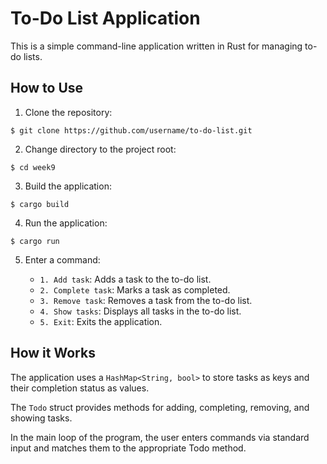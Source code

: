 # To-Do List Application

This is a simple command-line application written in Rust for managing to-do lists.

## How to Use

1. Clone the repository:

`$ git clone https://github.com/username/to-do-list.git`

2. Change directory to the project root:

`$ cd week9`

3. Build the application:

`$ cargo build`

4. Run the application:

`$ cargo run`

5. Enter a command:

   - `1. Add task`: Adds a task to the to-do list.
   - `2. Complete task`: Marks a task as completed.
   - `3. Remove task`: Removes a task from the to-do list.
   - `4. Show tasks`: Displays all tasks in the to-do list.
   - `5. Exit`: Exits the application.

## How it Works

The application uses a `HashMap<String, bool>` to store tasks as keys and their completion status as values.

The `Todo` struct provides methods for adding, completing, removing, and showing tasks.

In the main loop of the program, the user enters commands via standard input and matches them to the appropriate Todo method.
